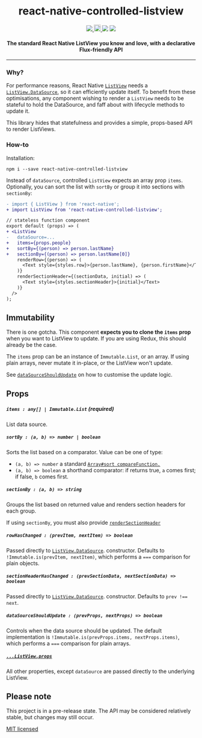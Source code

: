 <h1 align="center">react-native-controlled-listview</h1>

<p align="center">
  <a title='License' href="https://raw.githubusercontent.com/FormidableLabs/react-native-controlled-listview/master/LICENSE">
    <img src='https://img.shields.io/badge/license-MIT-blue.svg' />
  </a>
  <a href="https://badge.fury.io/js/react-native-controlled-listview">
    <img src="https://badge.fury.io/js/react-native-controlled-listview.svg" alt="npm version" height="18">
  </a>
  <img src='https://img.shields.io/badge/android-supported-brightgreen.svg' />
  <img src='https://img.shields.io/badge/iOS-supported-brightgreen.svg' />
</p>

<h4 align="center">
  The standard React Native ListView you know and love, with a declarative Flux-friendly API
</h4>

***

### Why?

For performance reasons, React Native [`ListView`](https://facebook.github.io/react-native/docs/listview.html) needs a  [`ListView.DataSource`](https://facebook.github.io/react-native/docs/listviewdatasource.html), so it can efficiently update itself. To benefit from these optimisations, any component wishing to render a `ListView` needs to be stateful to hold the DataSource, and faff about with lifecycle methods to update it.

This library hides that statefulness and provides a simple, props-based API to render ListViews.

### How-to

Installation:
```
npm i --save react-native-controlled-listview
```

Instead of `dataSource`, controlled `ListView` expects an array prop `items`. Optionally, you can sort the list with `sortBy` or group it into sections with `sectionBy`:

```diff
- import { ListView } from 'react-native';
+ import ListView from 'react-native-controlled-listview';

// stateless function component
export default (props) => (
+ <ListView
-   dataSource=...
+   items={props.people}
+   sortBy={(person) => person.lastName}
+   sectionBy={(person) => person.lastName[0]}
    renderRow={(person) => (
      <Text style={styles.row}>{person.lastName}, {person.firstName}</Text>
    )}
    renderSectionHeader={(sectionData, initial) => (
      <Text style={styles.sectionHeader}>{initial}</Text>  
    )}
  />
);
```

## Immutability

There is one gotcha. This component **expects you to clone the `items` prop** when you want to ListView to update. If you are using Redux, this should already be the case.

The `items` prop can be an instance of `Immutable.List`, or an array. If using plain arrays, never mutate it in-place, or the ListView won't update.

See [`dataSourceShouldUpdate`](#datasourceshouldupdate--prevprops-nextprops--boolean) on how to customise the update logic.

## Props

##### `items : any[] | Immutable.List` **(required)**

List data source.

##### `sortBy : (a, b) => number | boolean`

Sorts the list based on a comparator. Value can be one of type:
 * `(a, b) => number` a standard [`Array#sort compareFunction.`](https://developer.mozilla.org/en-US/docs/Web/JavaScript/Reference/Global_Objects/Array/sort)
 * `(a, b) => boolean` a shorthand comparator: if returns true, `a` comes first; if false, `b` comes first.

##### `sectionBy : (a, b) => string`

Groups the list based on returned value and renders section headers for each group.

If using `sectionBy`, you must also provide [`renderSectionHeader`](https://facebook.github.io/react-native/docs/listview.html#rendersectionheader)

##### `rowHasChanged : (prevItem, nextItem) => boolean`

Passed directly to [`ListView.DataSource`](https://facebook.github.io/react-native/docs/listviewdatasource.html). constructor. Defaults to `!Immutable.is(prevItem, nextItem)`, which performs a `===` comparison for plain objects.

##### `sectionHeaderHasChanged : (prevSectionData, nextSectionData) => boolean`

Passed directly to [`ListView.DataSource`](https://facebook.github.io/react-native/docs/listviewdatasource.html). constructor. Defaults to `prev !== next`.

##### `dataSourceShouldUpdate : (prevProps, nextProps) => boolean`

Controls when the data source should be updated. The default implementation is `!Immutable.is(prevProps.items, nextProps.items)`, which performs a `===` comparison for plain arrays.

##### [`...ListView.props`](https://facebook.github.io/react-native/docs/listview.html#props)

All other properties, except `dataSource` are passed directly to the underlying ListView.

## Please note

This project is in a pre-release state. The API may be considered relatively stable, but changes may still occur.

[MIT licensed](LICENSE)
